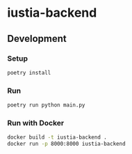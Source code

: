# iustia-backend

## Development

### Setup

```bash
poetry install
```

### Run

```bash
poetry run python main.py
```

### Run with Docker

```bash
docker build -t iustia-backend .
docker run -p 8000:8000 iustia-backend
```
